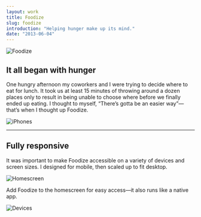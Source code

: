 ```yaml
---
layout: work
title: Foodize
slug: foodize
introduction: "Helping hunger make up its mind."
date: "2013-06-04"
---
```

<div class="hero hero--{{ page.slug }}">
 <div class="align">
   <div class="align-cell">
     <img src="/assets/images/work/{{ page.slug }}/logo.png"
          srcset="/assets/images/work/{{ page.slug }}/logo.png 1x,
                  /assets/images/work/{{ page.slug }}/logo@2x.png 2x" class="{{ page.slug }}-logo" alt="Foodize">
   </div>
 </div>
</div>
<div class="section">
  <div class="container">
    <div class="{{ page.slug }}-introduction-description">
      <h2>It all began with hunger</h2>
      <p>One hungry afternoon my coworkers and I were trying to decide where to eat for lunch. It took us at least 15 minutes of throwing around a dozen places only to result in being unable to choose where before we finally ended up eating. I thought to myself, “There’s gotta be an easier way”—that’s when I thought up Foodize.</p>
    </div>
    <div class="{{ page.slug }}-introduction-image">
      <p><img src="/assets/images/work/{{ page.slug }}/iphones.jpg"
          srcset="/assets/images/work/{{ page.slug }}/iphones.jpg 1x,
                  /assets/images/work/{{ page.slug }}/iphones@2x.jpg 2x" alt="iPhones"></p>
    </div>
  </div>
  <hr class="section-break">
  <div class="container">
    <div class="{{ page.slug }}-responsive-description">
      <h2>Fully responsive</h2>
      <p>It was important to make Foodize accessible on a variety of devices and screen sizes. I designed for mobile, then scaled up to fit desktop.</p>
    </div>
    <div class="{{ page.slug }}-homescreen-image">
      <p><img src="/assets/images/work/{{ page.slug }}/homescreen.jpg" alt="Homescreen"></p>
    </div>
    <div class="{{ page.slug }}-homescreen-description">
      <p>Add Foodize to the homescreen for easy access—it also runs like a native app.</p>
    </div>
  </div>
</div>
<div class="section section--{{ page.slug }}-devices">
  <div class="container">
    <img src="/assets/images/work/{{ page.slug }}/devices.jpg"
          srcset="/assets/images/work/{{ page.slug }}/devices.jpg 1x,
                  /assets/images/work/{{ page.slug }}/devices@2x.jpg 2x" alt="Devices">
  </div>
</div>
